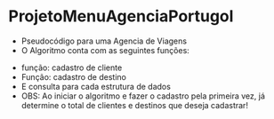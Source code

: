 # ProjetoMenuAgenciaPortugol

- Pseudocódigo para uma Agencia de Viagens
- O Algoritmo conta com as seguintes funções:
* função: cadastro de cliente
* Função: cadastro de destino
* E consulta para cada estrutura de dados
* OBS: Ao iniciar o algoritmo e fazer o cadastro pela primeira vez, já determine o total de clientes e destinos que deseja cadastrar!
